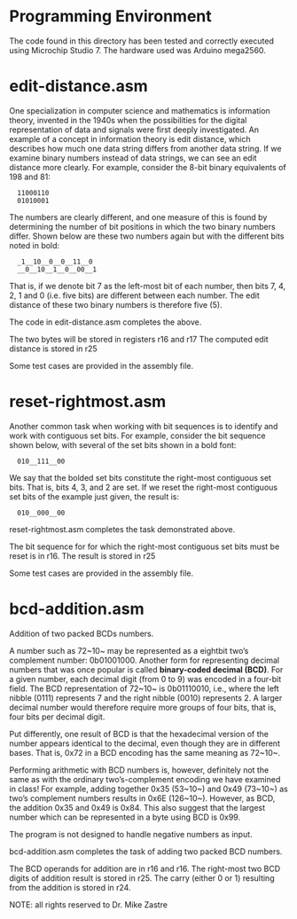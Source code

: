 # Programming Environment

The code found in this directory has been tested and correctly executed using Microchip Studio 7. 
The hardware used was Arduino mega2560.

# edit-distance.asm

One specialization in computer science and mathematics is information theory,
invented in the 1940s when the possibilities for the digital representation of data
and signals were first deeply investigated. An example of a concept in information
theory is edit distance, which describes how much one data string differs from
another data string. If we examine binary numbers instead of data strings, we can
see an edit distance more clearly. For example, consider the 8-bit binary equivalents
of 198 and 81:
  
      11000110
      01010001
      
The numbers are clearly different, and one measure of this is found by determining
the number of bit positions in which the two binary numbers differ. Shown below are
these two numbers again but with the different bits noted in bold:

      _1__10__0__0__11__0
      __0__10__1__0__00__1
      
That is, if we denote bit 7 as the left-most bit of each number, then bits 7, 4, 2, 1 and
0 (i.e. five bits) are different between each number. The edit distance of these two
binary numbers is therefore five (5).

The code in edit-distance.asm completes the above.

The two bytes will be stored in registers r16 and r17
The computed edit distance is stored in r25

Some test cases are provided in the assembly file.

# reset-rightmost.asm

Another common task when working with bit sequences is to identify and work
with contiguous set bits. For example, consider the bit sequence shown below, with
several of the set bits shown in a bold font:

      010__111__00
      
We say that the bolded set bits constitute the right-most contiguous set bits. That is,
bits 4, 3, and 2 are set. If we reset the right-most contiguous set bits of the example
just given, the result is:

      010__000__00

reset-rightmost.asm completes the task demonstrated above. 

The bit sequence for for which the right-most contiguous set bits must be reset
is in r16.
The result is stored in r25

Some test cases are provided in the assembly file.

# bcd-addition.asm 

Addition of two packed BCDs numbers. 

A number such as 72~10~ may be represented as a eightbit
two’s complement number: 0b01001000. Another form for representing decimal
numbers that was once popular is called __binary-coded decimal (BCD)__. For a given
number, each decimal digit (from 0 to 9) was encoded in a four-bit field. The BCD
representation of 72~10~ is 0b01110010, i.e., where the left nibble (0111) represents 7
and the right nibble (0010) represents 2. A larger decimal number would therefore
require more groups of four bits, that is, four bits per decimal digit.

Put differently, one result of BCD is that the hexadecimal version of the number
appears identical to the decimal, even though they are in different bases. That is,
0x72 in a BCD encoding has the same meaning as 72~10~.

Performing arithmetic with BCD numbers is, however, definitely not the same as
with the ordinary two’s-complement encoding we have examined in class! For
example, adding together 0x35 (53~10~) and 0x49 (73~10~) as two’s complement
numbers results in 0x6E (126~10~). However, as BCD, the addition 0x35 and 0x49 is
0x84. This also suggest that the largest number which can be represented in a byte
using BCD is 0x99. 

The program is not designed to handle negative numbers as input.

bcd-addition.asm completes the task of adding two packed BCD numbers.

The BCD operands for addition are in r16 and r16.
The right-most two BCD digits of addition result is stored in r25.
The carry (either 0 or 1) resulting from the addition is stored in r24.
   


NOTE: all rights reserved to Dr. Mike Zastre
